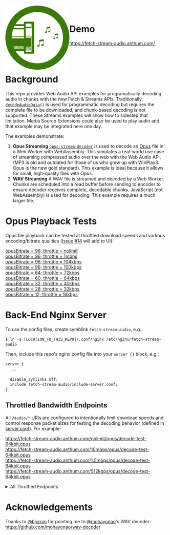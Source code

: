 <img clear="both" align="left" width="200px" src="https://raw.githubusercontent.com/AnthumChris/fetch-stream-audio/1ef61f06d4a9210492cc475985e7c73904c0b110/src/favicon.ico" /><br>

# Demo

https://fetch-stream-audio.anthum.com/

<br><br>

# Background

This repo provides Web Audio API examples for programatically decoding audio in chunks with the new Fetch &amp; Streams APIs.  Traditionally, [`decodeAudioData()`](https://developer.mozilla.org/en-US/docs/Web/API/BaseAudioContext/decodeAudioData) is used for programmatic decoding but requires the complete file to be downloaded, and chunk-based decoding is not supported.  These Streams examples will show how to sidestep that limitation.  Media Source Extensions could also be used to play audio and that example may be integrated here one day.

The examples demonstrate:

1. **Opus Streaming** [`opus-stream-decoder`](https://github.com/AnthumChris/opus-stream-decoder) is used to decode an [Opus](http://opus-codec.org/) file in a Web Worker with WebAssembly.  This simulates a real-world use case of streaming compressed audio over the web with the Web Audio  API.  (MP3 is old and outdated for those of us who grew up with WinPlay3.  Opus is the new gold standard).  This example is ideal because it allows for small, high-quality files with Opus.
1. **WAV Streaming**  A WAV file is streamed and decoded by a Web Worker.  Chunks are scheduled into a read buffer before sending to encoder to ensure decoder receives complete, decodable chunks.  JavaScript (not WebAssembly) is used for decoding. This example requires a much larger file.

# Opus Playback Tests

Opus file playback can be tested at throttled download speeds and varkous encoding/bitrate qualities ([Issue #14](https://github.com/AnthumChris/fetch-stream-audio/issues/14) will add to UI):

[opusBitrate = 96; throttle = nolimit](https://fetch-stream-audio.anthum.com/#opusBitrate=96;throttle=nolimit)<br>
[opusBitrate = 96; throttle = 1mbps](https://fetch-stream-audio.anthum.com/#opusBitrate=96;throttle=1mbps)<br>
[opusBitrate = 96; throttle = 104kbps](https://fetch-stream-audio.anthum.com/#opusBitrate=96;throttle=104kbps)<br>
[opusBitrate = 96; throttle = 100kbps](https://fetch-stream-audio.anthum.com/#opusBitrate=96;throttle=100kbps)<br>
[opusBitrate = 64; throttle = 72kbps](https://fetch-stream-audio.anthum.com/#opusBitrate=64;throttle=72kbps)<br>
[opusBitrate = 60; throttle = 64kbps](https://fetch-stream-audio.anthum.com/#opusBitrate=60;throttle=64kbps)<br>
[opusBitrate = 32; throttle = 40kbps](https://fetch-stream-audio.anthum.com/#opusBitrate=32;throttle=40kbps)<br>
[opusBitrate = 28; throttle = 32kbps](https://fetch-stream-audio.anthum.com/#opusBitrate=28;throttle=32kbps)<br>
[opusBitrate = 12; throttle = 16kbps](https://fetch-stream-audio.anthum.com/#opusBitrate=12;throttle=16kbps)

# Back-End Nginx Server

To use the config files, create symblink `fetch-stream-audio`, e.g.:

```
$ ln -s [LOCATION_TO_THIS_REPO]/.conf/nginx /etc/nginx/fetch-stream-audio
```

Then, include this repo's nginx config file into your `server {}` block, e.g.:

```nginx
server {
  ...

  disable_symlinks off;
  include fetch-stream-audio/include-server.conf;
}
```

## Throttled Bandwidth Endpoints

All `/audio/*` URIs are configured to intentionally limit download speeds and control response packet sizes for testing the decoding behavior (defined in [server.conf](.conf/nginx/server.conf)).  For example:

https://fetch-stream-audio.anthum.com/nolimit/opus/decode-test-64kbit.opus<br>
https://fetch-stream-audio.anthum.com/10mbps/opus/decode-test-64kbit.opus<br>
https://fetch-stream-audio.anthum.com/1.5mbps/opus/decode-test-64kbit.opus<br>
https://fetch-stream-audio.anthum.com/512kbps/opus/decode-test-64kbit.opus

<details>
<summary>All Throttled Endpoints</summary>

| Speed      | Example URL |
| ----------- | ----------- |
| 16 kbps | https://fetch-stream-audio.anthum.com/16kbps/opus/decode-test-64kbit.opus |
| 24 kbps | https://fetch-stream-audio.anthum.com/24kbps/opus/decode-test-64kbit.opus |
| 32 kbps | https://fetch-stream-audio.anthum.com/32kbps/opus/decode-test-64kbit.opus |
| 64 kbps | https://fetch-stream-audio.anthum.com/64kbps/opus/decode-test-64kbit.opus |
| 72 kbps | https://fetch-stream-audio.anthum.com/72kbps/opus/decode-test-64kbit.opus |
| 80 kbps | https://fetch-stream-audio.anthum.com/80kbps/opus/decode-test-64kbit.opus |
| 88 kbps | https://fetch-stream-audio.anthum.com/88kbps/opus/decode-test-64kbit.opus |
| 96 kbps | https://fetch-stream-audio.anthum.com/96kbps/opus/decode-test-64kbit.opus |
| 100 kbps | https://fetch-stream-audio.anthum.com/100kbps/opus/decode-test-64kbit.opus |
| 104 kbps | https://fetch-stream-audio.anthum.com/104kbps/opus/decode-test-64kbit.opus |
| 112 kbps | https://fetch-stream-audio.anthum.com/112kbps/opus/decode-test-64kbit.opus |
| 120 kbps | https://fetch-stream-audio.anthum.com/120kbps/opus/decode-test-64kbit.opus |
| 128 kbps | https://fetch-stream-audio.anthum.com/128kbps/opus/decode-test-64kbit.opus |
| 160 kbps | https://fetch-stream-audio.anthum.com/160kbps/opus/decode-test-64kbit.opus |
| 192 kbps | https://fetch-stream-audio.anthum.com/192kbps/opus/decode-test-64kbit.opus |
| 256 kbps | https://fetch-stream-audio.anthum.com/256kbps/opus/decode-test-64kbit.opus |
| 384 kbps | https://fetch-stream-audio.anthum.com/384kbps/opus/decode-test-64kbit.opus |
| 512 kbps | https://fetch-stream-audio.anthum.com/512kbps/opus/decode-test-64kbit.opus |
| 768 kbps | https://fetch-stream-audio.anthum.com/768kbps/opus/decode-test-64kbit.opus |
| 1 mbps | https://fetch-stream-audio.anthum.com/1mbps/opus/decode-test-64kbit.opus |
| 4 mbps | https://fetch-stream-audio.anthum.com/4mbps/opus/decode-test-64kbit.opus |
| 5 mbps | https://fetch-stream-audio.anthum.com/5mbps/opus/decode-test-64kbit.opus |
| 2 mbps | https://fetch-stream-audio.anthum.com/2mbps/opus/decode-test-64kbit.opus |
| 3 mbps | https://fetch-stream-audio.anthum.com/3mbps/opus/decode-test-64kbit.opus |
| 4 mbps | https://fetch-stream-audio.anthum.com/4mbps/opus/decode-test-64kbit.opus |
| 5 mbps | https://fetch-stream-audio.anthum.com/5mbps/opus/decode-test-64kbit.opus |
| 6 mbps | https://fetch-stream-audio.anthum.com/6mbps/opus/decode-test-64kbit.opus |
| 7 mbps | https://fetch-stream-audio.anthum.com/7mbps/opus/decode-test-64kbit.opus |
| 8 mbps | https://fetch-stream-audio.anthum.com/8mbps/opus/decode-test-64kbit.opus |
| 9 mbps | https://fetch-stream-audio.anthum.com/9mbps/opus/decode-test-64kbit.opus |
| 10 mbps | https://fetch-stream-audio.anthum.com/10mbps/opus/decode-test-64kbit.opus |
| nolimit | https://fetch-stream-audio.anthum.com/nolimit/opus/decode-test-64kbit.opus<br>https://fetch-stream-audio.anthum.com/audio/opus/decode-test-64kbit.opus |

</details>


# Acknowledgements

Thanks to [@bjornm](https://github.com/bjornm) for pointing me to [@mohayonao](https://github.com/mohayonao)'s WAV decoder: https://github.com/mohayonao/wav-decoder
